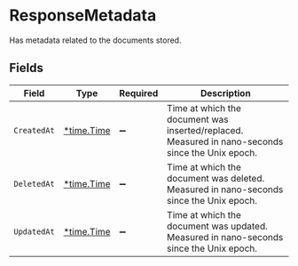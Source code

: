 # ResponseMetadata

Has metadata related to the documents stored.


## Fields

| Field                                                                                            | Type                                                                                             | Required                                                                                         | Description                                                                                      |
| ------------------------------------------------------------------------------------------------ | ------------------------------------------------------------------------------------------------ | ------------------------------------------------------------------------------------------------ | ------------------------------------------------------------------------------------------------ |
| `CreatedAt`                                                                                      | [*time.Time](https://pkg.go.dev/time#Time)                                                       | :heavy_minus_sign:                                                                               | Time at which the document was inserted/replaced. Measured in nano-seconds since the Unix epoch. |
| `DeletedAt`                                                                                      | [*time.Time](https://pkg.go.dev/time#Time)                                                       | :heavy_minus_sign:                                                                               | Time at which the document was deleted. Measured in nano-seconds since the Unix epoch.           |
| `UpdatedAt`                                                                                      | [*time.Time](https://pkg.go.dev/time#Time)                                                       | :heavy_minus_sign:                                                                               | Time at which the document was updated. Measured in nano-seconds since the Unix epoch.           |